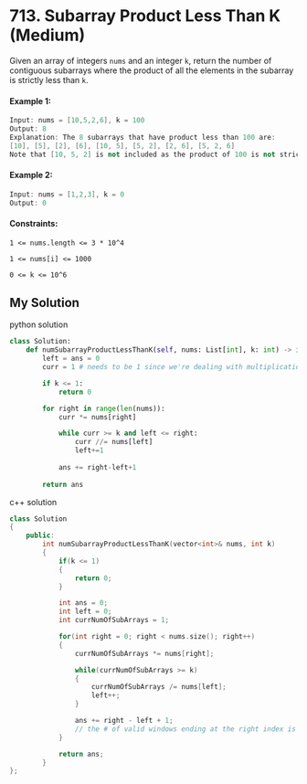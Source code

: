 
# 713. Subarray Product Less Than K (Medium)

Given an array of integers `nums` and an integer `k`, return the number of contiguous subarrays where the product of all the elements in the subarray is strictly less than `k`.

#### Example 1:

```c++
Input: nums = [10,5,2,6], k = 100
Output: 8
Explanation: The 8 subarrays that have product less than 100 are:
[10], [5], [2], [6], [10, 5], [5, 2], [2, 6], [5, 2, 6]
Note that [10, 5, 2] is not included as the product of 100 is not strictly less than k.
```


#### Example 2:

```c++
Input: nums = [1,2,3], k = 0
Output: 0
```

#### Constraints:
`1 <= nums.length <= 3 * 10^4`

`1 <= nums[i] <= 1000`

`0 <= k <= 10^6`


## My Solution
python solution

```python
class Solution:
    def numSubarrayProductLessThanK(self, nums: List[int], k: int) -> int:
        left = ans = 0
        curr = 1 # needs to be 1 since we're dealing with multiplication

        if k <= 1:
            return 0

        for right in range(len(nums)):
            curr *= nums[right]

            while curr >= k and left <= right:
                curr //= nums[left]
                left+=1
            
            ans += right-left+1
        
        return ans
```
c++ solution
```c++
class Solution
{
    public:
        int numSubarrayProductLessThanK(vector<int>& nums, int k) 
        {
            if(k <= 1)
            {
                return 0;
            }

            int ans = 0;
            int left = 0;
            int currNumOfSubArrays = 1;   

            for(int right = 0; right < nums.size(); right++)
            {
                currNumOfSubArrays *= nums[right];

                while(currNumOfSubArrays >= k)
                {
                    currNumOfSubArrays /= nums[left];
                    left++;
                }

                ans += right - left + 1;
                // the # of valid windows ending at the right index is = to size of window = right - left + 1;
            } 

            return ans;
        }
};
```
